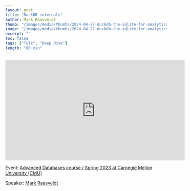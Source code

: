 ```yaml
---
layout: post
title: "DuckDB internals"
author: Mark Raasveldt
thumb: "/images/media/thumbs/2024-04-27-duckdb-the-sqlite-for-analytics.png"
image: "/images/media/thumbs/2024-04-27-duckdb-the-sqlite-for-analytics.png"
excerpt: ""
toc: false
tags: ["Talk", "Deep Dive"]
length: "80 min"
---
```


<div class="video-container">
<iframe width="560" height="315" src="https://www.youtube.com/embed/bZOvAKGkzpQ?si=yQroavKdHxbdN8Lv" title="YouTube video player" frameborder="0" allow="accelerometer; autoplay; clipboard-write; encrypted-media; gyroscope; picture-in-picture; web-share" referrerpolicy="strict-origin-when-cross-origin" allowfullscreen></iframe>
</div>

Event: [Advanced Databases course / Spring 2023 at Carnegie Mellon University (CMU)](https://15721.courses.cs.cmu.edu/spring2023/)

Speaker: [Mark Raasveldt](https://mytherin.github.io/)
